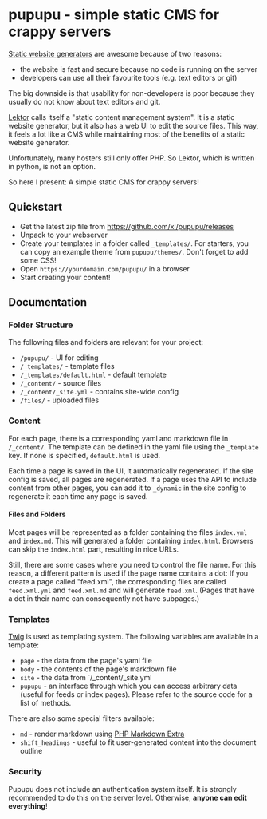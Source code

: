 # pupupu - simple static CMS for crappy servers

[Static website generators](https://www.staticgen.com/) are awesome because of
two reasons:

-   the website is fast and secure because no code is running on the server
-   developers can use all their favourite tools (e.g. text editors or git)

The big downside is that usability for non-developers is poor because they
usually do not know about text editors and git.

[Lektor](https://www.getlektor.com/) calls itself a "static content management
system". It is a static website generator, but it also has a web UI to edit the
source files. This way, it feels a lot like a CMS while maintaining most of the
benefits of a static website generator.

Unfortunately, many hosters still only offer PHP. So Lektor, which is written
in python, is not an option.

So here I present: A simple static CMS for crappy servers!

## Quickstart

-   Get the latest zip file from <https://github.com/xi/pupupu/releases>
-   Unpack to your webserver
-   Create your templates in a folder called `_templates/`. For starters, you
    can copy an example theme from `pupupu/themes/`. Don't forget to add some
    CSS!
-   Open `https://yourdomain.com/pupupu/` in a browser
-   Start creating your content!

## Documentation

### Folder Structure

The following files and folders are relevant for your project:

-   `/pupupu/` - UI for editing
-   `/_templates/` - template files
-   `/_templates/default.html` - default template
-   `/_content/` - source files
-   `/_content/_site.yml` - contains site-wide config
-   `/files/` - uploaded files

### Content

For each page, there is a corresponding yaml and markdown file in `/_content/`.
The template can be defined in the yaml file using the `_template` key. If none
is specified, `default.html` is used.

Each time a page is saved in the UI, it automatically regenerated. If the site
config is saved, all pages are regenerated. If a page uses the API to include
content from other pages, you can add it to `_dynamic` in the site config to
regenerate it each time any page is saved.

#### Files and Folders

Most pages will be represented as a folder containing the files `index.yml` and
`index.md`. This will generated a folder containing `index.html`. Browsers can
skip the `index.html` part, resulting in nice URLs.

Still, there are some cases where you need to control the file name. For this
reason, a different pattern is used if the page name contains a dot: If you
create a page called "feed.xml", the corresponding files are called
`feed.xml.yml` and `feed.xml.md` and will generate `feed.xml`. (Pages that have
a dot in their name can consequently not have subpages.)

### Templates

[Twig](https://twig.symfony.com/) is used as templating system. The following
variables are available in a template:

-   `page` - the data from the page's yaml file
-   `body` - the contents of the page's markdown file
-   `site` - the data from `/_content/_site.yml
-   `pupupu` - an interface through which you can access arbitrary data (useful
    for feeds or index pages). Please refer to the source code for a list of
    methods.

There are also some special filters available:

-   `md` - render markdown using [PHP Markdown
    Extra](https://michelf.ca/projects/php-markdown/extra/)
-   `shift_headings` - useful to fit user-generated content into the document
    outline

### Security

Pupupu does not include an authentication system itself. It is strongly
recommended to do this on the server level. Otherwise, **anyone can edit
everything**!
